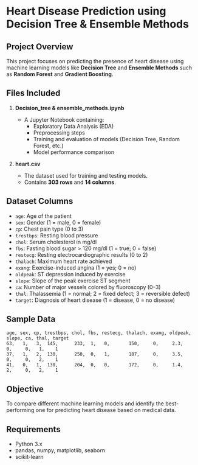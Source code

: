 # Heart Disease Prediction using Decision Tree & Ensemble Methods

## Project Overview

This project focuses on predicting the presence of heart disease using machine learning models like **Decision Tree** and **Ensemble Methods** such as **Random Forest** and **Gradient Boosting**.

## Files Included

1. **Decision_tree & ensemble_methods.ipynb**  
   - A Jupyter Notebook containing:
     - Exploratory Data Analysis (EDA)
     - Preprocessing steps
     - Training and evaluation of models (Decision Tree, Random Forest, etc.)
     - Model performance comparison

2. **heart.csv**  
   - The dataset used for training and testing models.
   - Contains **303 rows** and **14 columns**.

## Dataset Columns

- `age`: Age of the patient
- `sex`: Gender (1 = male, 0 = female)
- `cp`: Chest pain type (0 to 3)
- `trestbps`: Resting blood pressure
- `chol`: Serum cholesterol in mg/dl
- `fbs`: Fasting blood sugar > 120 mg/dl (1 = true; 0 = false)
- `restecg`: Resting electrocardiographic results (0 to 2)
- `thalach`: Maximum heart rate achieved
- `exang`: Exercise-induced angina (1 = yes; 0 = no)
- `oldpeak`: ST depression induced by exercise
- `slope`: Slope of the peak exercise ST segment
- `ca`: Number of major vessels colored by fluoroscopy (0–3)
- `thal`: Thalassemia (1 = normal; 2 = fixed defect; 3 = reversible defect)
- `target`: Diagnosis of heart disease (1 = disease, 0 = no disease)

## Sample Data

```
age, sex, cp, trestbps, chol, fbs, restecg, thalach, exang, oldpeak, slope, ca, thal, target
63,   1,   3,  145,      233,  1,   0,       150,     0,     2.3,     0,     0,   1,    1
37,   1,   2,  130,      250,  0,   1,       187,     0,     3.5,     0,     0,   2,    1
41,   0,   1,  130,      204,  0,   0,       172,     0,     1.4,     2,     0,   2,    1
```

## Objective

To compare different machine learning models and identify the best-performing one for predicting heart disease based on medical data.

## Requirements

- Python 3.x
- pandas, numpy, matplotlib, seaborn
- scikit-learn

